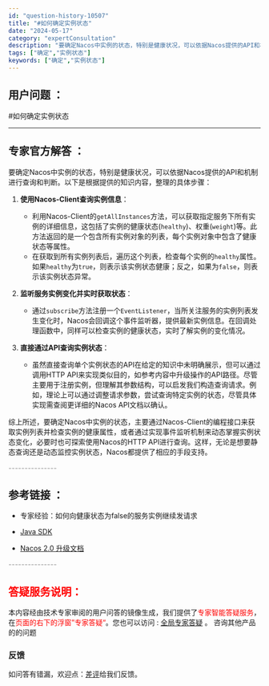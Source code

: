 ```yaml
---
id: "question-history-10507"
title: "#如何确定实例状态"
date: "2024-05-17"
category: "expertConsultation"
description: "要确定Nacos中实例的状态，特别是健康状况，可以依据Nacos提供的API和机制进行查询和判断。以下是根据提供的知识内容，整理的具体步骤：1. **使用Nacos-Client查询实例信息**：   - 利用Nacos-Client的`getAllInstances`方法，可以获取指定服务下所有实"
tags: ["确定","实例状态"]
keywords: ["确定","实例状态"]
---
```


## 用户问题 ： 
 #如何确定实例状态  

---------------
## 专家官方解答 ：

要确定Nacos中实例的状态，特别是健康状况，可以依据Nacos提供的API和机制进行查询和判断。以下是根据提供的知识内容，整理的具体步骤：

1. **使用Nacos-Client查询实例信息**：
   - 利用Nacos-Client的`getAllInstances`方法，可以获取指定服务下所有实例的详细信息，这包括了实例的健康状态(`healthy`)、权重(`weight`)等。此方法返回的是一个包含所有实例对象的列表，每个实例对象中包含了健康状态等属性。
   - 在获取到所有实例列表后，遍历这个列表，检查每个实例的`healthy`属性。如果`healthy`为`true`，则表示该实例状态健康；反之，如果为`false`，则表示该实例状态异常。

2. **监听服务实例变化并实时获取状态**：
   - 通过`subscribe`方法注册一个`EventListener`，当所关注服务的实例列表发生变化时，Nacos会回调这个事件监听器，提供最新实例信息。在回调处理函数中，同样可以检查实例的健康状态，实时了解实例的变化情况。

3. **直接通过API查询实例状态**：
   - 虽然直接查询单个实例状态的API在给定的知识中未明确展示，但可以通过调用HTTP API来实现类似目的，如参考内容中升级操作的API路径。尽管主要用于注册实例，但理解其参数结构，可以启发我们构造查询请求。例如，理论上可以通过调整请求参数，尝试查询特定实例的状态，尽管具体实现需查阅更详细的Nacos API文档以确认。

综上所述，要确定Nacos中实例的状态，主要通过Nacos-Client的编程接口来获取实例列表并检查实例的健康属性，或者通过实现事件监听机制来动态掌握实例状态变化，必要时也可探索使用Nacos的HTTP API进行查询。这样，无论是想要静态查询还是动态监控实例状态，Nacos都提供了相应的手段支持。


<font color="#949494">---------------</font> 


## 参考链接 ：

* 专家经验：如何向健康状态为false的服务实例继续发请求 
 
 * [Java SDK](https://nacos.io/docs/latest/guide/user/sdk)
 
 * [Nacos 2.0 升级文档](https://nacos.io/docs/latest/upgrading/200-upgrading)


 <font color="#949494">---------------</font> 
 


## <font color="#FF0000">答疑服务说明：</font> 

本内容经由技术专家审阅的用户问答的镜像生成，我们提供了<font color="#FF0000">专家智能答疑服务</font>，在<font color="#FF0000">页面的右下的浮窗”专家答疑“</font>。您也可以访问 : [全局专家答疑](https://answer.opensource.alibaba.com/docs/intro) 。 咨询其他产品的的问题

### 反馈
如问答有错漏，欢迎点：[差评](https://ai.nacos.io/user/feedbackByEnhancerGradePOJOID?enhancerGradePOJOId=13704)给我们反馈。
